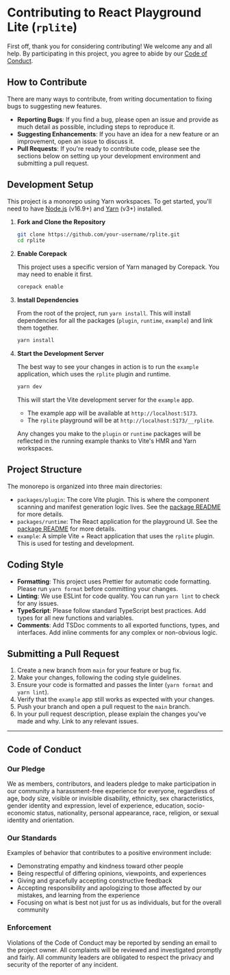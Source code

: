 # Contributing to React Playground Lite (`rplite`)

First off, thank you for considering contributing! We welcome any and all help. By participating in this project, you agree to abide by our [Code of Conduct](#code-of-conduct).

## How to Contribute

There are many ways to contribute, from writing documentation to fixing bugs to suggesting new features.

- **Reporting Bugs**: If you find a bug, please open an issue and provide as much detail as possible, including steps to reproduce it.
- **Suggesting Enhancements**: If you have an idea for a new feature or an improvement, open an issue to discuss it.
- **Pull Requests**: If you're ready to contribute code, please see the sections below on setting up your development environment and submitting a pull request.

## Development Setup

This project is a monorepo using Yarn workspaces. To get started, you'll need to have [Node.js](https://nodejs.org/) (v16.9+) and [Yarn](https://yarnpkg.com/) (v3+) installed.

1.  **Fork and Clone the Repository**

    ```bash
    git clone https://github.com/your-username/rplite.git
    cd rplite
    ```

2.  **Enable Corepack**

    This project uses a specific version of Yarn managed by Corepack. You may need to enable it first.

    ```bash
    corepack enable
    ```

3.  **Install Dependencies**

    From the root of the project, run `yarn install`. This will install dependencies for all the packages (`plugin`, `runtime`, `example`) and link them together.

    ```bash
    yarn install
    ```

4.  **Start the Development Server**

    The best way to see your changes in action is to run the `example` application, which uses the `rplite` plugin and runtime.

    ```bash
    yarn dev
    ```

    This will start the Vite development server for the `example` app.
    - The example app will be available at `http://localhost:5173`.
    - The `rplite` playground will be at `http://localhost:5173/__rplite`.

    Any changes you make to the `plugin` or `runtime` packages will be reflected in the running example thanks to Vite's HMR and Yarn workspaces.

## Project Structure

The monorepo is organized into three main directories:

-   `packages/plugin`: The core Vite plugin. This is where the component scanning and manifest generation logic lives. See the [package README](./packages/plugin/README.md) for more details.
-   `packages/runtime`: The React application for the playground UI. See the [package README](./packages/runtime/README.md) for more details.
-   `example`: A simple Vite + React application that uses the `rplite` plugin. This is used for testing and development.

## Coding Style

- **Formatting**: This project uses Prettier for automatic code formatting. Please run `yarn format` before committing your changes.
- **Linting**: We use ESLint for code quality. You can run `yarn lint` to check for any issues.
- **TypeScript**: Please follow standard TypeScript best practices. Add types for all new functions and variables.
- **Comments**: Add TSDoc comments to all exported functions, types, and interfaces. Add inline comments for any complex or non-obvious logic.

## Submitting a Pull Request

1.  Create a new branch from `main` for your feature or bug fix.
2.  Make your changes, following the coding style guidelines.
3.  Ensure your code is formatted and passes the linter (`yarn format` and `yarn lint`).
4.  Verify that the `example` app still works as expected with your changes.
5.  Push your branch and open a pull request to the `main` branch.
6.  In your pull request description, please explain the changes you've made and why. Link to any relevant issues.

---

## Code of Conduct

### Our Pledge

We as members, contributors, and leaders pledge to make participation in our community a harassment-free experience for everyone, regardless of age, body size, visible or invisible disability, ethnicity, sex characteristics, gender identity and expression, level of experience, education, socio-economic status, nationality, personal appearance, race, religion, or sexual identity and orientation.

### Our Standards

Examples of behavior that contributes to a positive environment include:
- Demonstrating empathy and kindness toward other people
- Being respectful of differing opinions, viewpoints, and experiences
- Giving and gracefully accepting constructive feedback
- Accepting responsibility and apologizing to those affected by our mistakes, and learning from the experience
- Focusing on what is best not just for us as individuals, but for the overall community

### Enforcement

Violations of the Code of Conduct may be reported by sending an email to the project owner. All complaints will be reviewed and investigated promptly and fairly. All community leaders are obligated to respect the privacy and security of the reporter of any incident.
